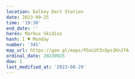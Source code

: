 ```yaml
---
location: Dalkey Dart Station
date: 2023-09-25
time: '19:30'
end_date: ''
hares: Markus Skidius
hash: I ♥ Monday
number: '345'
map_url: https://goo.gl/maps/PGxLUt5cGps1KnJfA
ordinal_date: 20230925
dow: 1
last_modified_at: '2023-08-29'
---
```



